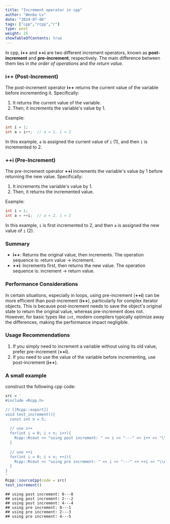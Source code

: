 ```yaml
---
title: "Increment operator in cpp"
author: "Wenbo Lv"
date: "2024-07-06"
tags: ["cpp","rcpp","r"]
type: post
weight: 25
showTableOfContents: true
---
```




In cpp, **i++** and **++i** are two different increment operators, known as **post-increment** and **pre-increment**, respectively. The main difference between them lies in *the order of operations* and *the return value*.

### **i++** (Post-Increment)

The post-increment operator **i++** returns the current value of the variable before incrementing it. Specifically:

1. It returns the current value of the variable.
2. Then, it increments the variable's value by 1.

Example:
```cpp
int i = 1;
int a = i++;  // a = 1, i = 2
```
In this example, `a` is assigned the current value of `i` (1), and then `i` is incremented to 2.

### **++i** (Pre-Increment)

The pre-increment operator **++i** increments the variable's value by 1 before returning the new value. Specifically:

1. It increments the variable's value by 1.
2. Then, it returns the incremented value.

Example:
```cpp
int i = 1;
int a = ++i;  // a = 2, i = 2
```
In this example, `i` is first incremented to 2, and then `a` is assigned the new value of `i` (2).

### Summary

- **i++**: Returns the original value, then increments. The operation sequence is: return value -> increment.
- **++i**: Increments first, then returns the new value. The operation sequence is: increment -> return value.

### Performance Considerations

In certain situations, especially in loops, using pre-increment (**++i**) can be more efficient than post-increment (**i++**), particularly for complex iterator objects. This is because post-increment needs to save the object's original state to return the original value, whereas pre-increment does not. However, for basic types like `int`, modern compilers typically optimize away the differences, making the performance impact negligible.

### Usage Recommendations

1. If you simply need to increment a variable without using its old value, prefer pre-increment (**++i**).
2. If you need to use the value of the variable before incrementing, use post-increment (**i++**).

### A small example

construct the following cpp code: 


``` r
src = '
#include <Rcpp.h>

// [[Rcpp::export]]
void test_increment(){
  const int n = 5;
  
  // use i++
  for(int i = 0; i < n; i++){
    Rcpp::Rcout << "using post increment: " << i << "---" << i++ << "\\n";
  }
  
  // use ++i
  for(int i = 0; i < n; ++i){
    Rcpp::Rcout << "using pre increment: " << i << "---" << ++i << "\\n";
  }
}
'
Rcpp::sourceCpp(code = src)
test_increment()
```

```
## using post increment: 0---0
## using post increment: 2---2
## using post increment: 4---4
## using pre increment: 0---1
## using pre increment: 2---3
## using pre increment: 4---5
```

